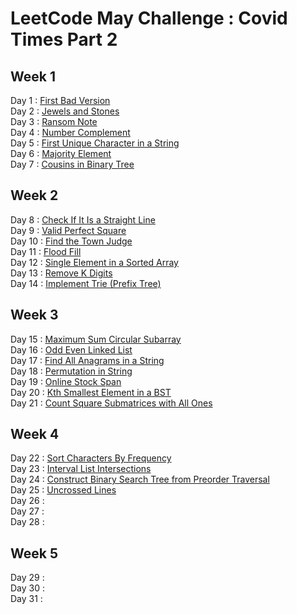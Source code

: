 # LeetCode May Challenge : Covid Times Part 2

## Week 1
Day 1 : [First Bad Version](https://leetcode.com/explore/challenge/card/may-leetcoding-challenge/534/week-1-may-1st-may-7th/3316/) <br>
Day 2 : [Jewels and Stones](https://leetcode.com/explore/challenge/card/may-leetcoding-challenge/534/week-1-may-1st-may-7th/3317/) <br>
Day 3 : [Ransom Note](https://leetcode.com/explore/challenge/card/may-leetcoding-challenge/534/week-1-may-1st-may-7th/3318/) <br>
Day 4 : [Number Complement](https://leetcode.com/explore/challenge/card/may-leetcoding-challenge/534/week-1-may-1st-may-7th/3319/) <br>
Day 5 : [First Unique Character in a String](https://leetcode.com/explore/challenge/card/may-leetcoding-challenge/534/week-1-may-1st-may-7th/3320/) <br>
Day 6 : [Majority Element](https://leetcode.com/explore/challenge/card/may-leetcoding-challenge/534/week-1-may-1st-may-7th/3321/) <br>
Day 7 : [Cousins in Binary Tree](https://leetcode.com/explore/challenge/card/may-leetcoding-challenge/534/week-1-may-1st-may-7th/3322/) <br>

## Week 2
Day 8 : [Check If It Is a Straight Line](https://leetcode.com/explore/challenge/card/may-leetcoding-challenge/535/week-2-may-8th-may-14th/3323/) <br>
Day 9 : [Valid Perfect Square](https://leetcode.com/explore/challenge/card/may-leetcoding-challenge/535/week-2-may-8th-may-14th/3324/) <br>
Day 10 : [Find the Town Judge](https://leetcode.com/explore/challenge/card/may-leetcoding-challenge/535/week-2-may-8th-may-14th/3325/) <br>
Day 11 : [Flood Fill](https://leetcode.com/explore/challenge/card/may-leetcoding-challenge/535/week-2-may-8th-may-14th/3326/) <br>
Day 12 : [Single Element in a Sorted Array](https://leetcode.com/explore/challenge/card/may-leetcoding-challenge/535/week-2-may-8th-may-14th/3327/) <br>
Day 13 : [Remove K Digits](https://leetcode.com/explore/challenge/card/may-leetcoding-challenge/535/week-2-may-8th-may-14th/3328/) <br>
Day 14 : [Implement Trie (Prefix Tree)](https://leetcode.com/explore/challenge/card/may-leetcoding-challenge/535/week-2-may-8th-may-14th/3329/) <br>

## Week 3
Day 15 : [Maximum Sum Circular Subarray](https://leetcode.com/explore/challenge/card/may-leetcoding-challenge/536/week-3-may-15th-may-21st/3330/) <br>
Day 16 : [Odd Even Linked List](https://leetcode.com/explore/challenge/card/may-leetcoding-challenge/536/week-3-may-15th-may-21st/3331/) <br>
Day 17 : [Find All Anagrams in a String](https://leetcode.com/explore/challenge/card/may-leetcoding-challenge/536/week-3-may-15th-may-21st/3332/) <br>
Day 18 : [Permutation in String](https://leetcode.com/explore/challenge/card/may-leetcoding-challenge/536/week-3-may-15th-may-21st/3333/) <br>
Day 19 : [Online Stock Span](https://leetcode.com/explore/challenge/card/may-leetcoding-challenge/536/week-3-may-15th-may-21st/3334/) <br>
Day 20 : [Kth Smallest Element in a BST](https://leetcode.com/explore/challenge/card/may-leetcoding-challenge/536/week-3-may-15th-may-21st/3335/) <br>
Day 21 : [Count Square Submatrices with All Ones](https://leetcode.com/explore/challenge/card/may-leetcoding-challenge/536/week-3-may-15th-may-21st/3336/) <br>

## Week 4
Day 22 : [Sort Characters By Frequency](https://leetcode.com/explore/challenge/card/may-leetcoding-challenge/537/week-4-may-22nd-may-28th/3337/) <br>
Day 23 : [Interval List Intersections](https://leetcode.com/explore/challenge/card/may-leetcoding-challenge/537/week-4-may-22nd-may-28th/3338/) <br>
Day 24 : [Construct Binary Search Tree from Preorder Traversal](https://leetcode.com/explore/challenge/card/may-leetcoding-challenge/537/week-4-may-22nd-may-28th/3339/) <br>
Day 25 : [Uncrossed Lines](https://leetcode.com/explore/challenge/card/may-leetcoding-challenge/537/week-4-may-22nd-may-28th/3340/) <br>
Day 26 : []() <br>
Day 27 : []() <br>
Day 28 : []() <br>

## Week 5
Day 29 : []() <br>
Day 30 : []() <br>
Day 31 : []() <br>
